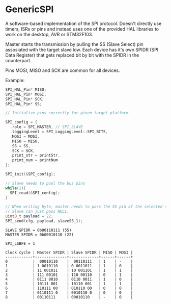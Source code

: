 # GenericSPI

A software-based implementation of the SPI protocol. Doesn't directly use timers, ISRs or pins and instead uses one of the provided HAL libraries to work on the desktop, AVR or STM32F103.

Master starts the transmission by pulling the SS (Slave Select) pin assosiated with the target slave low. Each device has it's own SPIDR (SPI Data Register) that gets replaced bit by bit with the SPIDR in the counterpart. 

Pins MOSI, MISO and SCK are common for all devices.

Example:

```C
SPI_HAL_Pin* MISO;
SPI_HAL_Pin* MOSI;
SPI_HAL_Pin* SCK;
SPI_HAL_Pin* SS;

// Initialize pins correctly for given target platform

SPI_config = {
  .role = SPI_MASTER, // SPI_SLAVE
  .loggingLevel = SPI_LoggingLevel::SPI_BITS,
  .MOSI = MOSI,
  .MISO = MISO,
  .SS = SS,
  .SCK = SCK,
  .print_str = printStr,
  .print_num = printNum
};

SPI_init(&SPI_config);

// Slave needs to pool the bus pins
while(1){
  SPI_read(&SPI_config);
}

// When writing byte, master needs to pass the SS pin of the selected slave.
// Slave can just pass NULL.
uint8_t payload = 22;
SPI_send(cfg, payload, slaveSS_1);

```

```
SLAVE SPIDR = 0b00110111 (55)
MASTER SPIDR = 0b00010110 (22)

SPI_LSBFE = 1

Clock cycle | Master SPIDR | Slave SPIDR | MISO | MOSI |
------------+--------------+-------------+------+------+
0           |  00010110    |  00110111   | 1    | -    |
1           | 1 0010110    | 0 0011011   | 1    | 0    |
2           | 11 001011    | 10 001101   | 1    | 1    |
3           | 111 00101    | 110 00110   | 0    | 1    |
4           | 0111 0010    | 0110 0011   | 1    | 0    |
5           | 10111 001    | 10110 001   | 1    | 1    |
6           | 110111 00    | 010110 00   | 0    | 0    |
7           | 0110111 0    | 0010110 0   | 0    | 0    |
8           | 00110111     | 00010110    | -    | 0    |
```